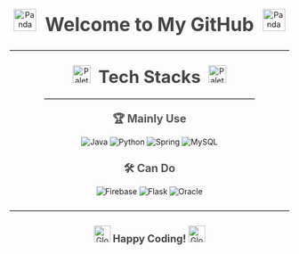 <!-- Welcome Section -->
<p align="center">
  <img src="https://raw.githubusercontent.com/Tarikul-Islam-Anik/Animated-Fluent-Emojis/master/Emojis/Animals/Panda.png" alt="Panda" width="40" height="40" />
  <strong style="font-size: 2.4em; margin: 0 12px; color: #444;">Welcome to My GitHub</strong>
  <img src="https://raw.githubusercontent.com/Tarikul-Islam-Anik/Animated-Fluent-Emojis/master/Emojis/Animals/Panda.png" alt="Panda" width="40" height="40" />
</p>

<hr style="border: 1px solid #ddd; margin: 25px 0;"/>

<!-- Tech Stacks Section -->
<div align="center" style="max-width: 800px; margin: 0 auto;">
  <p>
    <img src="https://raw.githubusercontent.com/Tarikul-Islam-Anik/Animated-Fluent-Emojis/master/Emojis/Activities/Artist%20Palette.png" alt="Palette" width="32" height="32" />
    <strong style="font-size: 2.2em; color: #444; margin: 0 10px;">Tech Stacks</strong>
    <img src="https://raw.githubusercontent.com/Tarikul-Islam-Anik/Animated-Fluent-Emojis/master/Emojis/Activities/Artist%20Palette.png" alt="Palette" width="32" height="32" />
  </p>
  
  <hr style="border: 1px solid #ddd; width: 75%; margin: 20px auto;"/>
  
  <div style="margin-bottom: 25px;">
    <p><strong style="font-size: 1.4em; color: #555;">🏆 Mainly Use</strong></p>
    <div>
      <img src="https://img.shields.io/badge/Java-007396?style=for-the-badge&logo=java&logoColor=white" alt="Java" />
      <img src="https://img.shields.io/badge/Python-3776AB?style=for-the-badge&logo=python&logoColor=white" alt="Python" />
      <img src="https://img.shields.io/badge/Spring-6DB33F?style=for-the-badge&logo=spring&logoColor=white" alt="Spring" />
      <img src="https://img.shields.io/badge/MySQL-4479A1?style=for-the-badge&logo=mysql&logoColor=white" alt="MySQL" />
    </div>
  </div>
  
  <div style="margin-bottom: 25px;">
    <p><strong style="font-size: 1.4em; color: #555;">🛠 Can Do</strong></p>
    <div>
      <img src="https://img.shields.io/badge/Firebase-FFCA28?style=for-the-badge&logo=firebase&logoColor=white" alt="Firebase" />
      <img src="https://img.shields.io/badge/Flask-000000?style=for-the-badge&logo=flask&logoColor=white" alt="Flask" />
      <img src="https://img.shields.io/badge/Oracle-F80000?style=for-the-badge&logo=oracle&logoColor=white" alt="Oracle" />
    </div>
  </div>
</div>

<hr style="border: 1px solid #ddd; margin: 25px 0;"/>

<!-- Footer -->
<p align="center">
  <img src="https://raw.githubusercontent.com/Tarikul-Islam-Anik/Animated-Fluent-Emojis/master/Emojis/Travel%20and%20Places/Globe%20Showing%20Asia-Australia.png" alt="Globe" width="30" height="30" />
  <strong style="font-size: 1.3em; color: #444;">Happy Coding!</strong>
  <img src="https://raw.githubusercontent.com/Tarikul-Islam-Anik/Animated-Fluent-Emojis/master/Emojis/Travel%20and%20Places/Globe%20Showing%20Asia-Australia.png" alt="Globe" width="30" height="30" />
</p>
